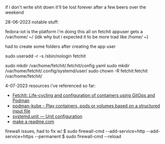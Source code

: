 if i don't write shit down it'll be lost forever after a few beers over the weekend

28-06-2023
notable stuff: 

fedora-iot is the platform i'm doing this all on
fetchit appuser gets a /var/home/ ~/ (idk why but i expected it to be more trad like /home/ ~)

had to create some folders after creating the app user 

sudo useradd -r -s /sbin/nologin fetchit

sudo mkdir /var/home/fetchit/.fetchit/config.yaml
sudo mkdir /var/home/fetchit/.config/systemd/user/
sudo chown -R fetchit:fetchit /var/home/fetchit/


4-07-2023
resources i've referenced so far:
* [FetchIt: Life-cycling and configuration of containers using GitOps and Podman](https://next.redhat.com/2022/08/09/fetchit-life-cycling-and-configuration-of-containers-using-gitops-and-podman/)
* [podman-kube - Play containers, pods or volumes based on a structured input file](https://docs.podman.io/en/latest/markdown/podman-kube.1.html)
* [systemd.unit — Unit configuration](https://www.freedesktop.org/software/systemd/man/systemd.unit.html)
* [make a readme.com](https://www.makeareadme.com/)

firewall issues, had to fix w/ 
$ sudo firewall-cmd --add-service=http --add-service=https --permanent
$ sudo firewall-cmd --reload